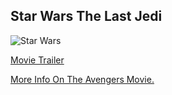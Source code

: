 ## Star Wars The Last Jedi
![Star Wars](https://www.hdwallpapers.in/thumbs/2017/star_wars_the_last_jedi_hd_2017-t2.jpg)


[Movie Trailer](https://www.youtube.com/watch?v=Q0CbN8sfihY)






















[More Info On The Avengers Movie.](testing.md)
